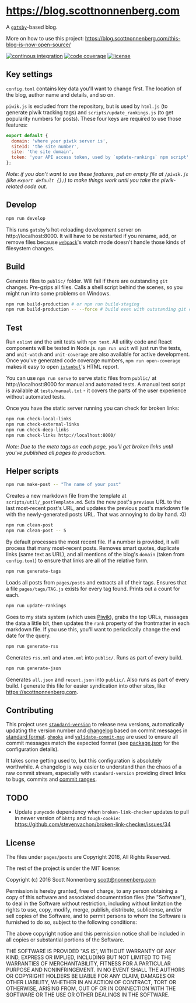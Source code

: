 # https://blog.scottnonnenberg.com

A [`gatsby`](https://github.com/gatsbyjs/gatsby)-based blog.

More on how to use this project: https://blog.scottnonnenberg.com/this-blog-is-now-open-source/

[![continous integration](https://img.shields.io/circleci/project/scottnonnenberg/blog/master.svg?maxAge=3600)](https://circleci.com/gh/scottnonnenberg/blog/tree/master) [![code coverage](https://img.shields.io/codecov/c/github/scottnonnenberg/blog/master.svg?maxAge=3600)](https://codecov.io/gh/scottnonnenberg/blog/branch/master) [![license](https://img.shields.io/github/license/scottnonnenberg/blog.svg?maxAge=2592000)](https://github.com/scottnonnenberg/blog#license)

## Key settings

`config.toml` contains key data you'll want to change first. The location of the blog, author name and details, and so on.

`piwik.js` is excluded from the repository, but is used by `html.js` (to generate piwik tracking tags) and `scripts/update_rankings.js` (to get popularity numbers for posts). These four keys are required to use those features:

```javascript
export default {
  domain: 'where your piwik server is',
  siteId: 'the site number',
  site: 'the site domain',
  token: 'your API access token, used by `update-rankings` npm script',
};
```

_Note: if you don't want to use these features, put an empty file at
`/piwik.js` (like `export default {};`) to make things work until you take the piwik-related code out._

## Develop

```bash
npm run develop
```

This runs `gatsby`'s hot-reloading development server on http://localhost:8000. It will have to be restarted if you rename, add, or remove files because [`webpack`](https://webpack.github.io/)'s watch mode doesn't handle those kinds of filesystem changes.

## Build

Generate files to `public/` folder. Will fail if there are outstanding `git` changes. Pre-gzips all files. Calls a shell script behind the scenes, so you might run into some problems on Windows.

```bash
npm run build-production # or npm run build-staging
npm run build-production -- --force # build even with outstanding git changes
```

## Test

Run `eslint` and the unit tests with `npm test`. All utility code and React components will be tested in Node.js. `npm run unit` will just run the tests, and `unit-watch` and `unit-coverage` are also available for active development. Once you've generated code coverage numbers, `npm run open-coverage` makes it easy to open [`istanbul`](https://github.com/gotwarlost/istanbul)'s HTML report.

You can use `npm run serve` to serve static files from `public/` at http://localhost:8000 for manual and automated tests. A manual test script is available at `tests/manual.txt` - it covers the parts of the user experience without automated tests.

Once you have the static server running you can check for broken links:

```bash
npm run check-local-links
npm run check-external-links
npm run check-deep-links
npm run check-links http://localhost:8000/
```

_Note: Due to the meta tags on each page, you'll get broken links until you've published all pages to production._

## Helper scripts

```bash
npm run make-post -- "The name of your post"
```

Creates a new markdown file from the template at `scripts/util/_postTemplate.md`. Sets the new post's `previous` URL to the last most-recent post's URL, and updates the previous post's markdown file with the newly-generated posts URL. That was annoying to do by hand. :0)

```bash
npm run clean-post
npm run clean-post -- 5
```

By default processes the most recent file. If a number is provided, it will process that many most-recent posts. Removes smart quotes, duplicate links (same text as URL), and all mentions of the blog's `domain` (taken from `config.toml`) to ensure that links are all of the relative form.

```bash
npm run generate-tags
```

Loads all posts from `pages/posts` and extracts all of their tags. Ensures that a file `pages/tags/TAG.js` exists for every tag found. Prints out a count for each.

```bash
npm run update-rankings
```

Goes to my stats system (which uses [Piwik](https://piwik.org/)), grabs the top URLs, massages the data a little bit, then updates the `rank` property of the frontmatter in each markdown file. If you use this, you'll want to periodically change the end date for the query.

```bash
npm run generate-rss
```

Generates `rss.xml` and `atom.xml` into `public/`. Runs as part of every build.

```bash
npm run generate-json
```

Generates `all.json` and `recent.json` into `public/`. Also runs as part of every build. I generate this file for easier syndication into other sites, like https://scottnonnenberg.com.

## Contributing

This project uses [`standard-version`](https://github.com/conventional-changelog/standard-version) to release new versions, automatically updating the version number and [changelog](https://github.com/scottnonnenberg/blog/blob/master/CHANGELOG.md) based on commit messages in [standard format](https://github.com/bcoe/conventional-changelog-standard/blob/master/convention.md). [`ghooks`](https://github.com/gtramontina/ghooks) and [`validate-commit-msg`](https://github.com/kentcdodds/validate-commit-msg) are used to ensure all commit messages match the expected format (see [package.json](https://github.com/scottnonnenberg/blog/blob/master/package.json) for the configuration details).

It takes some getting used to, but this configuration is absolutely worthwhile. A changelog is way easier to understand than the chaos of a raw commit stream, especially with `standard-version` providing direct links to bugs, commits and [commit ranges](https://github.com/scottnonnenberg/blog/compare/v0.5.0...v0.6.0).

## TODO

* Update `punycode` dependency when `broken-link-checker` updates to pull in newer version of `bhttp` and `tough-cookie`: https://github.com/stevenvachon/broken-link-checker/issues/34

## License

The files under `pages/posts` are Copyright 2016, All Rights Reserved.

The rest of the project is under the MIT license:

Copyright (c) 2016 Scott Nonnenberg <scott@nonnenberg.com>

Permission is hereby granted, free of charge, to any person obtaining a copy of this software and
associated documentation files (the "Software"), to deal in the Software without restriction,
including without limitation the rights to use, copy, modify, merge, publish, distribute,
sublicense, and/or sell copies of the Software, and to permit persons to whom the Software is
furnished to do so, subject to the following conditions:

The above copyright notice and this permission notice shall be included in all copies or
substantial portions of the Software.

THE SOFTWARE IS PROVIDED "AS IS", WITHOUT WARRANTY OF ANY KIND, EXPRESS OR IMPLIED, INCLUDING BUT
NOT LIMITED TO THE WARRANTIES OF MERCHANTABILITY, FITNESS FOR A PARTICULAR PURPOSE AND
NONINFRINGEMENT. IN NO EVENT SHALL THE AUTHORS OR COPYRIGHT HOLDERS BE LIABLE FOR ANY CLAIM,
DAMAGES OR OTHER LIABILITY, WHETHER IN AN ACTION OF CONTRACT, TORT OR OTHERWISE, ARISING FROM, OUT
OF OR IN CONNECTION WITH THE SOFTWARE OR THE USE OR OTHER DEALINGS IN THE SOFTWARE.
